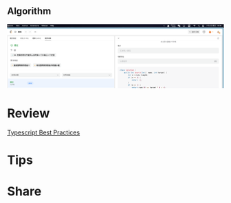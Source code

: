 ## Algorithm
![fengpu-2023-07-02-lca](../../../images/temp/fengpu-2023-07-02-lca.png)

# Review
[Typescript Best Practices](https://medium.com/@sobitdaniel/typescript-best-practices-610e8facb8df)

# Tips


# Share

